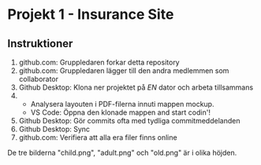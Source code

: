 # Projekt 1 - Insurance Site

## Instruktioner

1. github.com: Gruppledaren forkar detta repository
2. github.com: Gruppledaren lägger till den andra medlemmen som collaborator
3. Github Desktop: Klona ner projektet på *EN* dator och arbeta tillsammans
4. 
    * Analysera layouten i PDF-filerna innuti mappen mockup. 
    * VS Code: Öppna den klonade mappen and start codin'!
5. Github Desktop: Gör commits ofta med tydliga commitmeddelanden
6. Github Desktop: Sync
7. github.com: Verifiera att alla era filer finns online


De tre bilderna "child.png", "adult.png" och "old.png" är i olika höjden.




